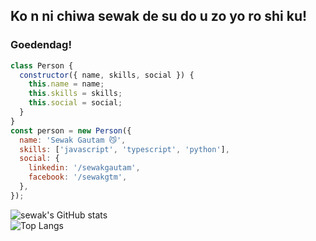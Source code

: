 ## Ko n ni chiwa  sewak de su do u zo yo ro shi ku!

### **Goedendag**!

```js
class Person {
  constructor({ name, skills, social }) {
    this.name = name;
    this.skills = skills;
    this.social = social;
  }
}
const person = new Person({
  name: 'Sewak Gautam 😼',
  skills: ['javascript', 'typescript', 'python'],
  social: {
    linkedin: '/sewakgautam',
    facebook: '/sewakgtm',
  },
});

```

![sewak's GitHub stats](https://github-readme-stats.vercel.app/api?username=sewakgautam&show_icons=true&theme=tokyonight) \
![Top Langs](https://github-readme-stats.vercel.app/api/top-langs/?username=sewakgautam&layout=compact)
